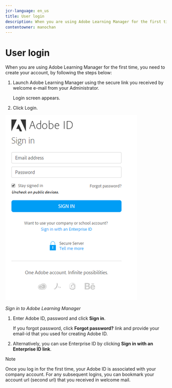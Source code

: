 ```yaml
---
jcr-language: en_us
title: User login
description: When you are using Adobe Learning Manager for the first time, you need to create your account.
contentowner: manochan
---
```



# User login

When you are using Adobe Learning Manager for the first time, you need to create your account, by following the steps below:

1. Launch Adobe Learning Manager using the secure link you received by welcome e-mail from your Administrator.  

   Login screen appears.

1. Click Login.

![](assets/adobeid-signin.png)

*Sign in to Adobe Learning Manager*

1. Enter Adobe ID, password and click **Sign in**.  

   If you forgot password, click **Forgot password?** link and provide your email-id that you used for creating Adobe ID.

1. Alternatively, you can use Enterprise ID by clicking **Sign in with an Enterprise ID link**.

>[!NOTE]
>
>Once you log in for the first time, your Adobe ID is associated with your company account. For any subsequent logins, you can bookmark your account url (second url) that you received in welcome mail.
